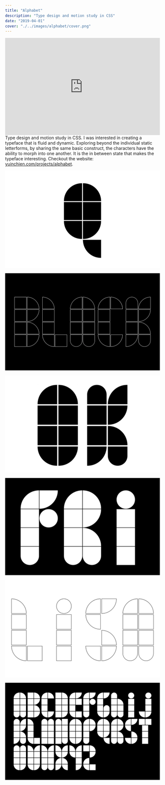 ```yaml
---
title: "Alphabet"
description: "Type design and motion study in CSS"
date: "2019-04-01"
cover: "./../images/alphabet/cover.png"
---
```


<div class="video"><div style="padding:62.5% 0 0 0;position:relative;"><iframe src="https://player.vimeo.com/video/408488652?autoplay=1&loop=1&title=0&byline=0&portrait=0" style="position:absolute;top:0;left:0;width:100%;height:100%;" frameborder="0" allow="autoplay; fullscreen" allowfullscreen></iframe></div><script src="https://player.vimeo.com/api/player.js"></script></div>

<div class="text">Type design and motion study in CSS. I was interested in creating a typeface that is fluid and dynamic. Exploring beyond the individual static letterforms, by sharing the same basic construct, the characters have the ability to morph into one another. It is the in between state that makes the typeface interesting.  Checkout the website: <a href="https://yuinchien.com/projects/alphabet/" target="_blank">yuinchien.com/projects/alphabet</a>.</div>

![Alphabet](./../images/alphabet/00.png)

![Alphabet](./../images/alphabet/01.png)

![Alphabet](./../images/alphabet/02.png)

![Alphabet](./../images/alphabet/03.png)

![Alphabet](./../images/alphabet/04.png)

![Alphabet](./../images/alphabet/cover.png)
